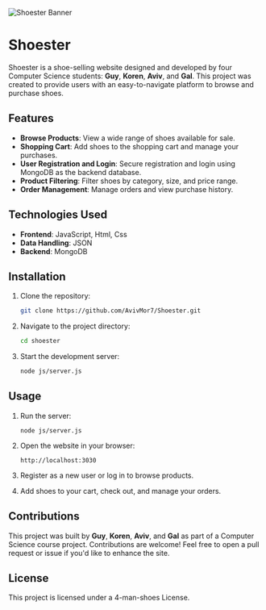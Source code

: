 ![Shoester Banner](https://github.com/AvivMor7/Shoester/blob/main/assets/banner.jpg)

# Shoester

Shoester is a shoe-selling website designed and developed by four Computer Science students: **Guy**, **Koren**, **Aviv**, and **Gal**. This project was created to provide users with an easy-to-navigate platform to browse and purchase shoes.

## Features

- **Browse Products**: View a wide range of shoes available for sale.
- **Shopping Cart**: Add shoes to the shopping cart and manage your purchases.
- **User Registration and Login**: Secure registration and login using MongoDB as the backend database.
- **Product Filtering**: Filter shoes by category, size, and price range.
- **Order Management**: Manage orders and view purchase history.

## Technologies Used

- **Frontend**: JavaScript, Html, Css
- **Data Handling**: JSON
- **Backend**: MongoDB

## Installation

1. Clone the repository:
   ```bash
   git clone https://github.com/AvivMor7/Shoester.git
   ```

2. Navigate to the project directory:
   
   ```bash
   cd shoester
   ```

3. Start the development server:
   
   ```bash
   node js/server.js
   ```

## Usage

1. Run the server:
      ```
   node js/server.js
   ```
1. Open the website in your browser:
   ```
   http://localhost:3030
   ```

2. Register as a new user or log in to browse products.

3. Add shoes to your cart, check out, and manage your orders.

## Contributions

This project was built by **Guy**, **Koren**, **Aviv**, and **Gal** as part of a Computer Science course project. Contributions are welcome! Feel free to open a pull request or issue if you'd like to enhance the site.

## License

This project is licensed under a 4-man-shoes License.
